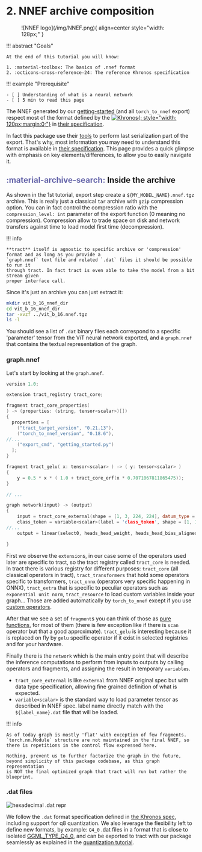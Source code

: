 # 2. NNEF archive composition

<figure markdown="span">
    ![NNEF logo](/img/NNEF.png){ align=center style="width: 128px;" }
</figure>

!!! abstract "Goals"

    At the end of this tutorial you will know:

    1. :material-toolbox: The basics of .nnef format
    2. :octicons-cross-reference-24: The reference Khronos specification

!!! example "Prerequisite"

    - [ ] Understanding of what is a neural network
    - [ ] 5 min to read this page

The NNEF generated by our [getting-started](/tutos/1_getting_started) (and all `torch_to_nnef` export) respect most of the format defined by the
[![Khronos](/img/khronos.png){: style="width: 120px;margin:0;"}](https://www.khronos.org/) in [their specification](https://registry.khronos.org/NNEF/specs/1.0/nnef-1.0.5.html).

In fact this package use  their [tools](https://github.com/KhronosGroup/NNEF-Tools) to perform last serialization part of the export.
That's why, most information you may need to understand this format is available
in [their specification](https://registry.khronos.org/NNEF/specs/1.0/nnef-1.0.5.html).
This page provides a quick glimpse with emphasis on key elements/differences, to allow you to
easily navigate it.

## <span style="color:#6666aa">**:material-archive-search:**</span>  Inside the archive

As shown in the 1st tutorial, export step create a `${MY_MODEL_NAME}.nnef.tgz` archive.
This is really just a classical `tar` archive with `gzip` compression option.
You can in fact control the compression ratio with the `compression_level: int` parameter of the export function (0 meaning no compression). Compression allow to trade
space on disk and network transfers against time to load model first time (decompression).

!!! info

    **tract** itself is agnostic to specific archive or 'compression' format and as long as you provide a
    `graph.nnef` text file and related `.dat` files it should be possible to run it
    through tract. In fact tract is even able to take the model from a bit stream given
    proper interface call.

Since it's just an archive you can just extract it:

```bash
mkdir vit_b_16_nnef_dir
cd vit_b_16_nnef_dir
tar -xvzf ../vit_b_16.nnef.tgz
ls -l
```

You should see a list of `.dat` binary files each correspond to a specific 'parameter' tensor from the ViT neural
network exported, and a `graph.nnef` that contains the textual representation of the graph.

### graph.nnef

Let's start by looking at the `graph.nnef`.

```c++ title="graph.nnef"
version 1.0;

extension tract_registry tract_core;

fragment tract_core_properties(
) -> (properties: (string, tensor<scalar>)[])
{
  properties = [
    ("tract_target_version", "0.21.13"),
    ("torch_to_nnef_version", "0.18.6"),
//...
    ("export_cmd", "getting_started.py")
  ];
}

fragment tract_gelu( x: tensor<scalar> ) -> ( y: tensor<scalar> )
{
    y = 0.5 * x * ( 1.0 + tract_core_erf(x * 0.7071067811865475));
}

// ...

graph network(input) -> (output)
{
    input = tract_core_external(shape = [1, 3, 224, 224], datum_type = 'f32');
    class_token = variable<scalar>(label = 'class_token', shape = [1, 1, 768]);
//...
    output = linear(select0, heads_head_weight, heads_head_bias_aligned_rank_expanded);

}
```

First we observe the `extension`s, in our case some of the operators used later are specific to tract,
so the tract registry called `tract_core` is needed. In tract there is various registry for different purposes:
`tract_core` (all classical operators in tract), `tract_transformers` that hold some operators specific to transformers,
`tract_onnx` (operators very specific happening in ONNX), `tract_extra` that is specific to peculiar operators such as `exponential unit norm`,
`tract_resource` to load custom variables inside your graph...
Those are added automatically by `torch_to_nnef` except if you use [custom operators](/docs/tutos/8_custom_operator.md).

After that we see a set of `fragment`s you can think of those as [pure functions](https://en.wikipedia.org/wiki/Pure_function), for
most of them (there is few exception like if there is `scan` operator but that a good
approximate). `tract_gelu` is interesting because it is replaced on fly by `gelu` specific
operator if it exist in selected registries and for your hardware.

Finally there is the `network` which is the main entry point that will describe the
inference computations to perform from inputs to outputs by calling operators and fragments,
and assigning the result in temporary `variables`.

- `tract_core_external` is like `external` from NNEF original spec but with data type specification,
    allowing fine grained definition of what is expected.
- `variable<scalar>` is the standard way to load parameter tensor as described in NNEF spec. label name
directly match with the `${label_name}.dat` file that will be loaded.

!!! info

    As of today graph is mostly 'flat' with exception of few fragments.
    `torch.nn.Module` structure are not maintained in the final NNEF, so
    there is repetitions in the control flow expressed here.

    Nothing, prevent us to further factorize the graph in the future,
    beyond simplicity of this package codebase, as this graph representation
    is NOT the final optimized graph that tract will run but rather the
    blueprint.

### .dat files

![hexadecimal .dat repr](/img/hexa_dat.png)

We follow the `.dat` format specification defined in [the Khronos spec](https://registry.khronos.org/NNEF/specs/1.0/nnef-1.0.5.html#tensor-data-format),
including support for q8 quantization.
We also leverage the flexibility left to define new formats, by example:
`Q4_0` .dat files in a format that is close to isolated [GGML_TYPE_Q4_0](https://github.com/ggml-org/ggml/blob/master/docs/gguf.md),
and can be exported to tract with our package seamlessly as explained
in the [quantization tutorial](/docs/tutos/6_quantization.md).
